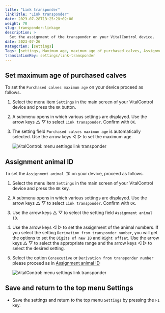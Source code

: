```yaml
---
title: "Link transponder"
linkTitle: "Link transponder"
date: 2023-07-28T13:25:28+02:00
weight: 70
slug: transponder-linkage
description: >
  Set the assignment of the transponder on your VitalControl device.
date: 2023-07-26
Kategorien: [settings]
Tags: [settings, Maximum age, maximum age of purchased calves, Assignment animal ID]
translationKey: settings/link-transponder
---
```

## Set maximum age of purchased calves
To set the `Purchased calves maximum age` on your device proceed as follows.

1. Select the menu item `Settings` in the main screen of your VitalControl device and press the `OK` button.

2. A submenu opens in which various settings are displayed. Use the arrow keys  △ ▽ to select `Link transponder`. Confirm with `OK`.

3. The setting field `Purchased calves maximum age` is automatically selected. Use the arrow keys ◁ ▷ to set the maximum age.

    ![VitalControl: menu settings link transponder](../images/maximumage.png "Purchased calves maximum age")

## Assignment animal ID

To set the `Assignment animal ID` on your device, proceed as follows.

1. Select the menu item `Settings` in the main screen of your VitalControl device and press the `OK` key.

2. A submenu opens in which various settings are displayed. Use the arrow keys △ ▽  to select `Link transponder`. Confirm with `OK`.

3. Use the arrow keys △ ▽ to select the setting field `Assignment animal ID`.

4. Use the arrow keys ◁ ▷ to set the assignment of the animal numbers. If you select the setting `Derivation from transponder number`, you will get the options to set the `Digits of new ID` and `Right offset`. Use the arrow keys △ ▽ to select the appropriate range and the arrow keys ◁ ▷ to select the desired setting.

5. Select the option `Consecutive` or `Derivation from transponder number` please proceed as in [Assignment animal ID](../animal-registration/#assignment-animal-id)


    ![VitalControl: menu settings link transponder](../images/assignmentanimalid.png "Assignment animal ID")

## Save and return to the top menu Settings

- Save the settings and return to the top menu `Settings` by pressing the `F1` key.
